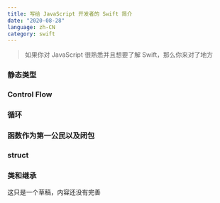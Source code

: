```yaml
---
title: 写给 JavaScript 开发者的 Swift 简介
date: "2020-08-28"
language: zh-CN
category: swift
---
```


> 如果你对 JavaScript 很熟悉并且想要了解 Swift，那么你来对了地方

### 静态类型

### Control Flow

### 循环

### 函数作为第一公民以及闭包

### struct

### 类和继承

这只是一个草稿，内容还没有完善
